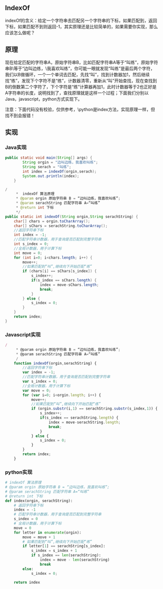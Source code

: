 ## IndexOf

indexOf的含义：给定一个字符串去匹配另一个字符串的下标，如果匹配到，返回下标，如果匹配不到则返回-1，其实原理还是比较简单的，如果需要你实现，那么应该怎么做呢？

## 原理

现在给定匹配的字符串A，原始字符串B，比如匹配字符串A等于“叫练”，原始字符串B\等于“边叫边练，\我喜欢叫练”，你可能一眼就发现“叫练”是最后两个字符，我们以B做循环，一个一个单词去匹配，先找“叫”，找到计数器加1，然后继续找“练”，发现下个字符不是“练”，计数器清零，重新从“叫”开始查找，现在查找到B的倒数第二个字符了，下个字符是“练”计算器再加1，此时计数器等于2也正好是A字符串的长度，说明找到了，查找原理就是这样一个过程；下面我们分别以Java，javascript，python方式实现下。

注意：下面代码没有校验，仅供参考，\python是index方法，实现原理一样，但找不到会报错！

## 实现

### Java实现

```java
public static void main(String[] args) {
        String orgin = "边叫边练，我喜欢叫练";
        String serach = "叫练";
        int index = indexOf(orgin,serach);
        System.out.println(index);
    }

/
     *  indexOf 算法原理
     * @param orgin 原始字符串 B = “边叫边练，我喜欢叫练”;
     * @param serachString 匹配字符串 A=“叫练”
     * @return int 下标
     */
public static int indexOf(String orgin,String serachString) {
    char[] chars = orgin.toCharArray();
    char[] sChars = serachString.toCharArray();
    //返回字符串下标
    int index = -1;
    //匹配字符串计数器，用于查询是否匹配到完整字符串
    int s_index = 0;
    //全局计数器，用于计算下标
    int move = 0;
    for (int i=0; i<chars.length; i++) {
        move++;
        //如果匹配到“叫”,继续向下开始匹配“练”
        if (chars[i] == sChars[s_index]) {
            s_index++;
            if(s_index == sChars.length) {
                index = move-sChars.length;
                break;
            }
        } else {
            s_index = 0;
        }
    }
    return index;
}
```

### Javascript实现

```js
/
     * @param orgin 原始字符串 B = “边叫边练，我喜欢叫练”;
     * @param serachString 匹配字符串 A=“叫练”
     /
    function indexOf(orgin,serachString) {
        //返回字符串下标
        var index = -1;
        //匹配字符串计数器，用于查询是否匹配到完整字符串
        var s_index = 0;
        //全局计数器，用于计算下标
        var move = 0;
        for (var i=0; i<orgin.length; i++) {
            move++;
            //如果匹配到“叫”,继续向下开始匹配“练”
            if (orgin.substr(i,1) == serachString.substr(s_index,1)) {
                s_index++;
                if(s_index == serachString.length) {
                    index = move-serachString.length;
                    break;
                }
            } else {
                s_index = 0;
            }
        }
        return index;
    }
```

### python实现

```python
# indexOf 算法原理
# @param orgin 原始字符串 B = “边叫边练，我喜欢叫练”;
# @param serachString 匹配字符串 A=“叫练”
# @return int 下标
def index(orgin, serachString):
    # 返回字符串下标
    index = -1
    # 匹配字符串计数器，用于查询是否匹配到完整字符串
    s_index = 0
    # 全局计数器，用于计算下标
    move = 0
    for letter in enumerate(orgin):
        move = move + 1
        # 如果匹配到“叫”,继续向下开始匹配“练”
        if letter[1] == serachString[s_index]:
            s_index = s_index + 1
            if s_index == len(serachString):
                index = move - len(serachString)
                break
        else:
            s_index = 0;

    return index
```
